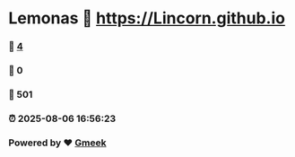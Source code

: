 # Lemonas :link: https://Lincorn.github.io 
### :page_facing_up: [4](https://Lincorn.github.io/tag.html) 
### :speech_balloon: 0 
### :hibiscus: 501 
### :alarm_clock: 2025-08-06 16:56:23 
### Powered by :heart: [Gmeek](https://github.com/Meekdai/Gmeek)
